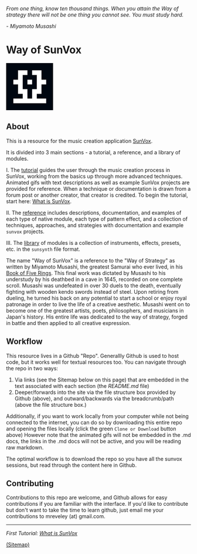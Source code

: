 _From one thing, know ten thousand
things. When you attain the Way of strategy there will not be one thing you cannot see.
You must study hard._

_- Miyamoto Musashi_

# Way of SunVox

![](SunVox.jpg)

## About

This is a resource for the music creation application [SunVox](http://www.warmplace.ru/soft/sunvox/).

It is divided into 3 main sections - a tutorial, a reference, and a library of modules.

I. The [tutorial](I--Tutorial) guides the user through the music creation process in SunVox, working from the basics up through more advanced techniques. Animated gifs with text descriptions as well as example SunVox projects are provided for reference. When a technique or documentation is drawn from a forum post or another creator, that creator is credited. To begin the tutorial, start here: [What is SunVox](I--Tutorial/1--Introduction/a--What-is-SunVox).

II. The [reference](II--Reference) includes descriptions, documentation, and examples of each type of native module, each type of pattern effect, and a collection of techniques, approaches, and strategies with documentation and example `sunvox` projects.

III. The [library](III--Library) of modules is a collection of instruments, effects, presets, etc. in the `sunsynth` file format.

The name "Way of SunVox" is a reference to the "Way of Strategy" as written by Miyamoto Musashi, the greatest Samurai who ever lived, in his [Book of Five Rings](https://archive.org/stream/MiyamotoMusashi-BookOfFiveRingsgoRinNoSho/Book_of_Five_Rings_djvu.txt). This final work was dictated by Musashi to his understudy by his deathbed in a cave in 1645, recorded on one complete scroll. Musashi was undefeated in over 30 duels to the death, eventually fighting with wooden kendo swords instead of steel. Upon retiring from dueling, he turned his back on any potential to start a school or enjoy royal patronage in order to live the life of a creative aesthetic. Musashi went on to become one of the greatest artists, poets, philosophers, and musicians in Japan's history. His entire life was dedicated to the way of strategy, forged in battle and then applied to all creative expression.

## Workflow

This resource lives in a Github "Repo". Generallly Github is used to host code, but it works well for textual resources too. You can navigate through the repo in two ways:

1. Via links (see the Sitemap below on this page) that are embedded in the text associated with each section (the _README.md_ file)
2. Deeper/forwards into the site via the file structure box provided by Github (above), and outward/backwards via the breadcrumb/path (above the file structure box.)

Additionally, if you want to work locally from your computer while not being connected to the internet, you can do so by downloading this entire repo and opening the files locally (click the green `Clone or Download` button above) However note that the animated gifs will not be embedded in the .md docs, the links in the .md docs will not be active, and you will be reading raw markdown.

The optimal workflow is to download the repo so you have all the sunvox sessions, but read through the content here in Github.

## Contributing

Contributions to this repo are welcome, and Github  allows for easy contributions if you are familiar with the interface. If you'd like to contribute but don't want to take the time to learn github, just email me your contributions to mreveley (at) gmail.com.

---

_First Tutorial: [What is SunVox](I--Tutorial/1--Introduction/a--What-is-SunVox)_

[(Sitemap)](https://github.com/way-of-the-sunvox/Way-of-the-SunVox/blob/master/Sitemap.md)
